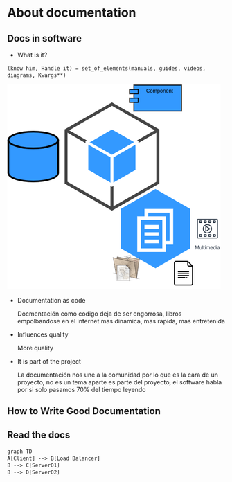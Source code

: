 # About documentation

## Docs in software
- What is it?
```
(know him, Handle it) = set_of_elements(manuals, guides, videos, diagrams, Kwargs**)
```
![](images/software-docs.png)

- Documentation as code

    Docmentación como codigo
        deja de ser engorrosa, libros empolbandose en el internet
        mas dinamica, mas rapida, mas entretenida

- Influences quality

    More quality

- It is part of the project

    La documentación  nos une a la comunidad por lo que es la cara de un proyecto, 
    no es un tema aparte es parte del proyecto, 
    el software habla por si solo
    pasamos 70% del tiempo leyendo

## How to Write Good Documentation



## Read the docs

```mermaid
graph TD
A[Client] --> B[Load Balancer]
B --> C[Server01]
B --> D[Server02]
```